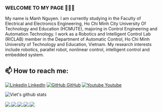 ### WELCOME TO MY PAGE 👋👋👋
My name is Manh Nguyen. I am currently studying in the Faculty of Electrical and Electronics Engineering, Ho Chi Minh City University Of Technology and Education (HCMUTE), majoring in Control Engineering and Automation Technology. I work as a Robotics and Intelligent Control Lab (RICLAB) member in the Department of Automatic Control, Ho Chi Minh University of Technology and Education, Vietnam. My research interests include robotics, parallel robot, nonlinear control, intelligent control and embedded system.<br>
## 📫 How to reach me: 


[![Linkedin](https://i.stack.imgur.com/gVE0j.png) LinkedIn](https://www.linkedin.com/in/manh-nguyen-2k1/) [![GitHub](https://i.stack.imgur.com/tskMh.png) GitHub](https://github.com/Manh-2k1) [![Youtube](https://github.com/uvipen/introduction/blob/main/Youtube.png) Youtube](https://www.youtube.com/c/MạnhDragon)



![Viet's github stats](https://github-readme-stats-git-masterrstaa-rickstaa.vercel.app/api?username=Manh-2k1&show_icons=true&theme=tokyonight&hide=contribs,prs,issues)

<a href="https://github.com/Manh-2k1/Manh-2k1">
  <img align="center" src="https://github-readme-stats.anuraghazra1.vercel.app/api/pin/?username=Manh-2k1&repo=Manh-2k1&theme=radical" />
</a>    

<a href="https://github.com/Manh-2k1/Intelligent-Control-System">
  <img align="center" src="https://github-readme-stats.anuraghazra1.vercel.app/api/pin/?username=Manh-2k1&repo=Intelligent-Control-System&theme=gruvbox" />
</a>

<a href="https://github.com/Manh-2k1/System-Identification-and-Control">
  <img align="center" src="https://github-readme-stats.anuraghazra1.vercel.app/api/pin/?username=Manh-2k1&repo=System-Identification-and-Control&theme=merko" />
</a>

<a href="https://github.com/Manh-2k1/3-DOF-Robot-Arm">
  <img align="center" src="https://github-readme-stats.anuraghazra1.vercel.app/api/pin/?username=Manh-2k1&repo=3-DOF-Robot-Arm&theme=dark" />
</a>

<a href="https://github.com/Manh-2k1/Balanced-Quadcopter-using-Optical-Flow">
  <img align="center" src="https://github-readme-stats.anuraghazra1.vercel.app/api/pin/?username=Manh-2k1&repo=Balanced-Quadcopter-using-Optical-Flow&theme=onedark" />
</a>


